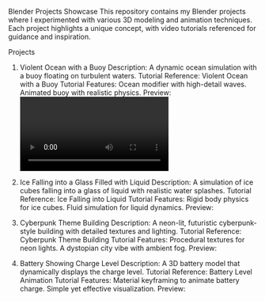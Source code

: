 Blender Projects Showcase
This repository contains my Blender projects where I experimented with various 3D modeling and animation techniques. Each project highlights a unique concept, with video tutorials referenced for guidance and inspiration.

Projects
1. Violent Ocean with a Buoy
Description: A dynamic ocean simulation with a buoy floating on turbulent waters.
Tutorial Reference: Violent Ocean with a Buoy Tutorial
Features:
Ocean modifier with high-detail waves.
Animated buoy with realistic physics.
Preview:
![ocean](https://github.com/Akshita3104/Blender/blob/b7991037dfee4141369e63aae97b458415b4bbe0/Ocean/ocean.mp4)

3. Ice Falling into a Glass Filled with Liquid
Description: A simulation of ice cubes falling into a glass of liquid with realistic water splashes.
Tutorial Reference: Ice Falling into Liquid Tutorial
Features:
Rigid body physics for ice cubes.
Fluid simulation for liquid dynamics.
Preview:

4. Cyberpunk Theme Building
Description: A neon-lit, futuristic cyberpunk-style building with detailed textures and lighting.
Tutorial Reference: Cyberpunk Theme Building Tutorial
Features:
Procedural textures for neon lights.
A dystopian city vibe with ambient fog.
Preview:

5. Battery Showing Charge Level
Description: A 3D battery model that dynamically displays the charge level.
Tutorial Reference: Battery Level Animation Tutorial
Features:
Material keyframing to animate battery charge.
Simple yet effective visualization.
Preview:

